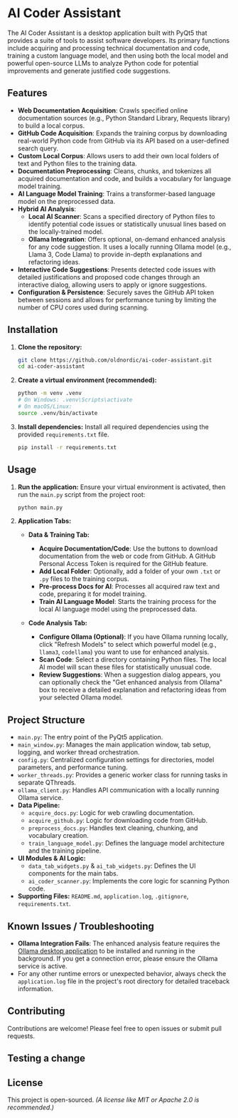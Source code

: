 # AI Coder Assistant

The AI Coder Assistant is a desktop application built with PyQt5 that provides a suite of tools to assist software developers. Its primary functions include acquiring and processing technical documentation and code, training a custom language model, and then using both the local model and powerful open-source LLMs to analyze Python code for potential improvements and generate justified code suggestions.

## Features

* **Web Documentation Acquisition**: Crawls specified online documentation sources (e.g., Python Standard Library, Requests library) to build a local corpus.
* **GitHub Code Acquisition**: Expands the training corpus by downloading real-world Python code from GitHub via its API based on a user-defined search query.
* **Custom Local Corpus**: Allows users to add their own local folders of text and Python files to the training data.
* **Documentation Preprocessing**: Cleans, chunks, and tokenizes all acquired documentation and code, and builds a vocabulary for language model training.
* **AI Language Model Training**: Trains a transformer-based language model on the preprocessed data.
* **Hybrid AI Analysis**:
    * **Local AI Scanner**: Scans a specified directory of Python files to identify potential code issues or statistically unusual lines based on the locally-trained model.
    * **Ollama Integration**: Offers optional, on-demand enhanced analysis for any code suggestion. It uses a locally running Ollama model (e.g., Llama 3, Code Llama) to provide in-depth explanations and refactoring ideas.
* **Interactive Code Suggestions**: Presents detected code issues with detailed justifications and proposed code changes through an interactive dialog, allowing users to apply or ignore suggestions.
* **Configuration & Persistence**: Securely saves the GitHub API token between sessions and allows for performance tuning by limiting the number of CPU cores used during scanning.

## Installation

1.  **Clone the repository:**
    ```bash
    git clone https://github.com/oldnordic/ai-coder-assistant.git
    cd ai-coder-assistant
    ```

2.  **Create a virtual environment (recommended):**
    ```bash
    python -m venv .venv
    # On Windows: .venv\Scripts\activate
    # On macOS/Linux:
    source .venv/bin/activate
    ```

3.  **Install dependencies:**
    Install all required dependencies using the provided `requirements.txt` file.
    ```bash
    pip install -r requirements.txt
    ```

## Usage

1.  **Run the application:**
    Ensure your virtual environment is activated, then run the `main.py` script from the project root:
    ```bash
    python main.py
    ```

2.  **Application Tabs:**

    * **Data & Training Tab:**
        * **Acquire Documentation/Code**: Use the buttons to download documentation from the web or code from GitHub. A GitHub Personal Access Token is required for the GitHub feature.
        * **Add Local Folder**: Optionally, add a folder of your own `.txt` or `.py` files to the training corpus.
        * **Pre-process Docs for AI**: Processes all acquired raw text and code, preparing it for model training.
        * **Train AI Language Model**: Starts the training process for the local AI language model using the preprocessed data.

    * **Code Analysis Tab:**
        * **Configure Ollama (Optional)**: If you have Ollama running locally, click "Refresh Models" to select which powerful model (e.g., `llama3`, `codellama`) you want to use for enhanced analysis.
        * **Scan Code**: Select a directory containing Python files. The local AI model will scan these files for statistically unusual code.
        * **Review Suggestions**: When a suggestion dialog appears, you can optionally check the "Get enhanced analysis from Ollama" box to receive a detailed explanation and refactoring ideas from your selected Ollama model.

## Project Structure

* `main.py`: The entry point of the PyQt5 application.
* `main_window.py`: Manages the main application window, tab setup, logging, and worker thread orchestration.
* `config.py`: Centralized configuration settings for directories, model parameters, and performance tuning.
* `worker_threads.py`: Provides a generic worker class for running tasks in separate QThreads.
* `ollama_client.py`: Handles API communication with a locally running Ollama service.
* **Data Pipeline:**
    * `acquire_docs.py`: Logic for web crawling documentation.
    * `acquire_github.py`: Logic for downloading code from GitHub.
    * `preprocess_docs.py`: Handles text cleaning, chunking, and vocabulary creation.
    * `train_language_model.py`: Defines the language model architecture and the training pipeline.
* **UI Modules & AI Logic:**
    * `data_tab_widgets.py` & `ai_tab_widgets.py`: Defines the UI components for the main tabs.
    * `ai_coder_scanner.py`: Implements the core logic for scanning Python code.
* **Supporting Files:** `README.md`, `application.log`, `.gitignore`, `requirements.txt`.

## Known Issues / Troubleshooting

* **Ollama Integration Fails**: The enhanced analysis feature requires the [Ollama desktop application](https://ollama.com/) to be installed and running in the background. If you get a connection error, please ensure the Ollama service is active.
* For any other runtime errors or unexpected behavior, always check the `application.log` file in the project's root directory for detailed traceback information.

## Contributing

Contributions are welcome! Please feel free to open issues or submit pull requests.

## Testing a change
## License

This project is open-sourced. *(A license like MIT or Apache 2.0 is recommended.)*
